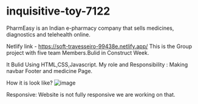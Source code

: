 # inquisitive-toy-7122

PharmEasy is an Indian e-pharmacy company that sells medicines, diagnostics and telehealth online.


Netlify link - https://soft-travesseiro-99438e.netlify.app/
This is the Group project with five team Members.Bulid in Construct Week.


It Bulid Using HTML,CSS,Javascript.
My role and Responsibility : Making navbar Footer and medicine Page.

How it is look like?
![image](https://user-images.githubusercontent.com/110052591/209664174-59922c86-b1d6-471b-8f95-229ae792406a.png)

Responsive: Website is not fully responsive we are working on that.
